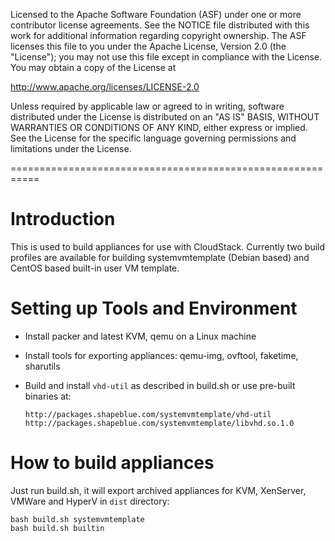 Licensed to the Apache Software Foundation (ASF) under one
or more contributor license agreements.  See the NOTICE file
distributed with this work for additional information
regarding copyright ownership.  The ASF licenses this file
to you under the Apache License, Version 2.0 (the
"License"); you may not use this file except in compliance
with the License.  You may obtain a copy of the License at

  http://www.apache.org/licenses/LICENSE-2.0

Unless required by applicable law or agreed to in writing,
software distributed under the License is distributed on an
"AS IS" BASIS, WITHOUT WARRANTIES OR CONDITIONS OF ANY
KIND, either express or implied.  See the License for the
specific language governing permissions and limitations
under the License.

===========================================================

# Introduction

This is used to build appliances for use with CloudStack. Currently two
build profiles are available for building systemvmtemplate (Debian based) and
CentOS based built-in user VM template.

# Setting up Tools and Environment

- Install packer and latest KVM, qemu on a Linux machine
- Install tools for exporting appliances: qemu-img, ovftool, faketime, sharutils
- Build and install `vhd-util` as described in build.sh or use pre-built
  binaries at:

      http://packages.shapeblue.com/systemvmtemplate/vhd-util
      http://packages.shapeblue.com/systemvmtemplate/libvhd.so.1.0

# How to build appliances

Just run build.sh, it will export archived appliances for KVM, XenServer,
VMWare and HyperV in `dist` directory:

    bash build.sh systemvmtemplate
    bash build.sh builtin
